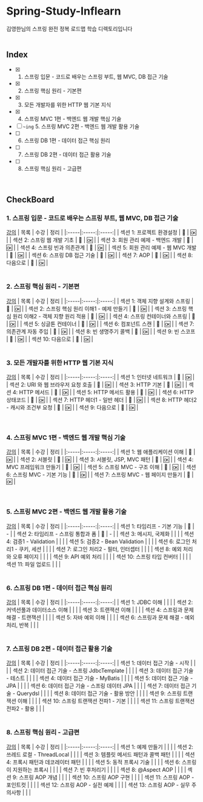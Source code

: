 # Spring-Study-Inflearn
김영한님의 스프링 완전 정복 로드맵 학습 디렉토리입니다
</br>
</br>

## Index
- [x] 1. 스프링 입문 - 코드로 배우는 스프링 부트, 웹 MVC, DB 접근 기술
- [x] 2. 스프링 핵심 원리 - 기본편
- [x] 3. 모든 개발자를 위한 HTTP 웹 기본 지식
- [x] 4. 스프링 MVC 1편 - 백엔드 웹 개발 핵심 기술 
- [ ] `~ing` 5. 스프링 MVC 2편 - 백엔드 웹 개발 활용 기술
- [ ] 6. 스프링 DB 1편 - 데이터 접근 핵심 원리
- [ ] 7. 스프링 DB 2편 - 데이터 접근 활용 기술
- [ ] 8. 스프링 핵심 원리 - 고급편
</br>

## CheckBoard 
   
### 1. 스프링 입문 - 코드로 배우는 스프링 부트, 웹 MVC, DB 접근 기술
[강의](https://www.inflearn.com/course/%EC%8A%A4%ED%94%84%EB%A7%81-%EC%9E%85%EB%AC%B8-%EC%8A%A4%ED%94%84%EB%A7%81%EB%B6%80%ED%8A%B8/dashboard)
| 목록 | 수강 | 정리 |
|:-----|:-----:|:-----:|
| 섹션 1: 프로젝트 환경설정 | 🐳 | 🆗 |
| 섹션 2: 스프링 웹 개발 기초 | 🐳 | 🆗 |
| 섹션 3: 회원 관리 예제 - 백엔드 개발 | 🐳 | 🆗 |
| 섹션 4: 스프링 빈과 의존관계 | 🐳 | 🆗 |
| 섹션 5: 회원 관리 예제 - 웹 MVC 개발 | 🐳 | 🆗 |
| 섹션 6: 스프링 DB 접근 기술 | 🐳 | 🆗 |
| 섹션 7: AOP  | 🐳 | 🆗 |
| 섹션 8: 다음으로 | 🐳 | 🆗 |
</br>
</br>

### 2. 스프링 핵심 원리 - 기본편
[강의](https://www.inflearn.com/course/%EC%8A%A4%ED%94%84%EB%A7%81-%ED%95%B5%EC%8B%AC-%EC%9B%90%EB%A6%AC-%EA%B8%B0%EB%B3%B8%ED%8E%B8)
| 목록 | 수강 | 정리 |
|:-----|:-----:|:-----:|
| 섹션 1: 객체 지향 설계와 스프링 | 🐷 | 🆗 |
| 섹션 2: 스프링 핵심 원리 이해1 - 예제 만들기 | 🐷 | 🆗 |
| 섹션 3: 스프링 핵심 원리 이해2 - 객체 지향 원리 적용 | 🐷 | 🆗 |
| 섹션 4: 스프링 컨테이너와 스프링  | 🐷 | 🆗 |
| 섹션 5: 싱글톤 컨테이너 | 🐷 | 🆗 |
| 섹션 6: 컴포넌트 스캔 | 🐷 | 🆗 |
| 섹션 7: 의존관계 자동 주입 | 🐷 | 🆗 |
| 섹션 8: 빈 생명주기 콜백 | 🐷 | 🆗 |
| 섹션 9: 빈 스코프 | 🐷 | 🆗 |
| 섹션 10: 다음으로 | 🐷 | 🆗 |
</br>
</br>

### 3. 모든 개발자를 위한 HTTP 웹 기본 지식
[강의](https://www.inflearn.com/course/http-%EC%9B%B9-%EB%84%A4%ED%8A%B8%EC%9B%8C%ED%81%AC)
| 목록 | 수강 | 정리 |
|:-----|:-----:|:-----:|
| 섹션 1: 인터넷 네트워크 | 🐨 | 🆗 |
| 섹션 2: URI 와 웹 브라우저 요청 호출 | 🐨 | 🆗 |
| 섹션 3: HTTP 기본 | 🐨 | 🆗 |
| 섹션 4: HTTP 메서드 | 🐨 | 🆗 |
| 섹션 5: HTTP 메서드 활용 | 🐨 | 🆗 |
| 섹션 6: HTTP 상태코드 | 🐨 | 🆗 |
| 섹션 7: HTTP 헤더1 - 일반 헤더 | 🐨 | 🆗 |
| 섹션 8: HTTP 헤더2 - 캐시와 조건부 요청 | 🐨 | 🆗 |
| 섹션 9: 다음으로 | 🐨 | 🆗 |
</br>
</br>
</br>

### 4. 스프링 MVC 1편 - 백엔드 웹 개발 핵심 기술
[강의](https://www.inflearn.com/course/%EC%8A%A4%ED%94%84%EB%A7%81-mvc-1)
| 목록 | 수강 | 정리 |
|:-----|:-----:|:-----:|
| 섹션 1: 웹 애플리케이션 이해 | 🦦 | 🆗 |
| 섹션 2: 서블릿 | 🦦 | 🆗 |
| 섹션 3: 서블릿, JSP, MVC 패턴 | 🦦 | 🆗 |
| 섹션 4: MVC 프레임워크 만들기 | 🦦 | 🆗 |
| 섹션 5: 스프링 MVC - 구조 이해 | 🦦 | 🆗 |
| 섹션 6: 스프링 MVC - 기본 기능 | 🦦 | 🆗 |
| 섹션 7: 스프링 MVC - 웹 페이지 만들기 | 🦦 | 🆗 |
</br>
</br>
</br>

### 5. 스프링 MVC 2편 - 백엔드 웹 개발 활용 기술
[강의](https://www.inflearn.com/course/%EC%8A%A4%ED%94%84%EB%A7%81-mvc-2#curriculum)
| 목록 | 수강 | 정리 |
|:-----|:-----:|:-----:|
| 섹션 1: 타임리프 - 기본 기능 | 🐼 | - |
| 섹션 2: 타임리프 - 스프링 통합과 폼 | 🐼 | - |
| 섹션 3: 메시지, 국제화 |  |  |
| 섹션 4: 검증1 - Validation |  |  |
| 섹션 5: 검증2 - Bean Validation |  |  |
| 섹션 6: 로그인 처리1 - 쿠키, 세션 |  |  |
| 섹션 7: 로그인 처리2 - 필터, 인터셉터 |  |  |
| 섹션 8: 예외 처리와 오류 페이지 |  |  |
| 섹션 9: API 예외 처리 |  |  |
| 섹션 10: 스프링 타입 컨버터 |  |  |
| 섹션 11: 파일 업로드 |  |  |
</br>
</br>

### 6. 스프링 DB 1편 - 데이터 접근 핵심 원리
[강의](https://www.inflearn.com/course/%EC%8A%A4%ED%94%84%EB%A7%81-db-1#curriculum)
| 목록 | 수강 | 정리 |
|:-----|:-----:|:-----:|
| 섹션 1: JDBC 이해 |  |  |
| 섹션 2: 커넥션풀과 데이터소스 이해 |  |  |
| 섹션 3: 트랜잭션 이해 |  |  |
| 섹션 4: 스프링과 문제 해결 - 트랜잭션  |  |  |
| 섹션 5: 자바 예외 이해  |  |  |
| 섹션 6: 스프링과 문제 해결 - 예외 처리, 반복 |  |  |
</br>
</br>

### 7. 스프링 DB 2편 - 데이터 접근 활용 기술
[강의](https://www.inflearn.com/course/%EC%8A%A4%ED%94%84%EB%A7%81-db-2)
| 목록 | 수강 | 정리 |
|:-----|:-----:|:-----:|
| 섹션 1: 데이터 접근 기술 - 시작  |  |  |
| 섹션 2: 데이터 접근 기술 - 스프링 JdbcTemplate |  |  |
| 섹션 3: 데이터 접근 기술 - 테스트  |  |  |
| 섹션 4: 데이터 접근 기술 - MyBatis  |  |  |
| 섹션 5: 데이터 접근 기술 - JPA |  |  |
| 섹션 6: 데이터 접근 기술 - 스프링 데이터 JPA |  |  |
| 섹션 7: 데이터 접근 기술 - Querydsl |  |  |
| 섹션 8: 데이터 접근 기술 - 활용 방안  |  |  |
| 섹션 9: 스프링 트랜잭션 이해 |  |  |
| 섹션 10: 스프링 트랜잭션 전파1 - 기본 |  |  |
| 섹션 11: 스프링 트랜잭션 전파2 - 활용 |  |  |
</br>
</br>

### 8. 스프링 핵심 원리 - 고급편
[강의](https://www.inflearn.com/course/%EC%8A%A4%ED%94%84%EB%A7%81-%ED%95%B5%EC%8B%AC-%EC%9B%90%EB%A6%AC-%EA%B3%A0%EA%B8%89%ED%8E%B8#curriculum)
| 목록 | 수강 | 정리 |
|:-----|:-----:|:-----:|
| 섹션 1: 예제 만들기 |  |  |
| 섹션 2: 쓰레드 로컬 - ThreadLocal  |  |  |
| 섹션 3: 템플릿 메서드 패턴과 콜백 패턴 |  |  |
| 섹션 4: 프록시 패턴과 데코레이터 패턴 |  |  |
| 섹션 5: 동적 프록시 기술 |  |  |
| 섹션 6: 스프링이 지원하는 프록시  |  |  |
| 섹션 7: 빈 후처리기  |  |  |
| 섹션 8: @Aspect AOP |  |  |
| 섹션 9: 스프링 AOP 개념  |  |  |
| 섹션 10: 스프링 AOP 구현  |  |  |
| 섹션 11: 스프링 AOP - 포인트컷  |  |  |
| 섹션 12: 스프링 AOP - 실전 예제 |  |  |
| 섹션 13: 스프링 AOP - 실무 주의사항 |  |  |







